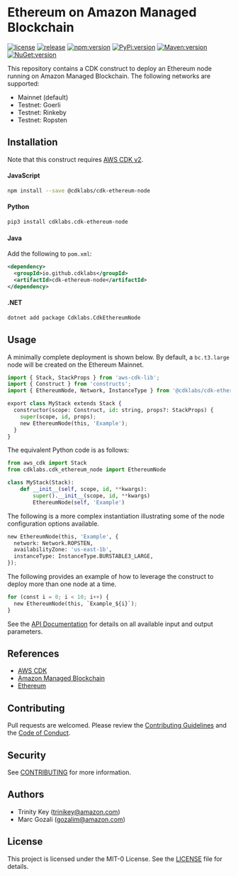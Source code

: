 # Ethereum on Amazon Managed Blockchain

[![license](https://img.shields.io/github/license/cdklabs/cdk-ethereum-node?color=green)](https://opensource.org/licenses/MIT)
[![release](https://img.shields.io/github/v/release/cdklabs/cdk-ethereum-node?color=green)](https://github.com/cdklabs/cdk-ethereum-node/releases)
[![npm:version](https://img.shields.io/npm/v/@cdklabs/cdk-ethereum-node?color=blue)](https://www.npmjs.com/package/@cdklabs/cdk-ethereum-node)
[![PyPi:version](https://img.shields.io/pypi/v/cdklabs.cdk-ethereum-node?color=blue)](https://pypi.org/project/cdklabs.cdk-ethereum-node/)
[![Maven:version](https://img.shields.io/maven-central/v/io.github.cdklabs/cdk-ethereum-node?color=blue&label=maven)](https://central.sonatype.dev/artifact/io.github.cdklabs/cdk-ethereum-node/0.0.61)
[![NuGet:version](https://img.shields.io/nuget/v/Cdklabs.CdkEthereumNode?color=blue)](https://www.nuget.org/packages/Cdklabs.CdkEthereumNode)

This repository contains a CDK construct to deploy an Ethereum node running
on Amazon Managed Blockchain. The following networks are supported:

* Mainnet (default)
* Testnet: Goerli
* Testnet: Rinkeby
* Testnet: Ropsten

## Installation

Note that this construct requires [AWS CDK v2](https://docs.aws.amazon.com/cdk/v2/guide/getting_started.html#getting_started_install).

#### JavaScript

```bash
npm install --save @cdklabs/cdk-ethereum-node
```

#### Python

```bash
pip3 install cdklabs.cdk-ethereum-node
```

#### Java

Add the following to `pom.xml`:

```xml
<dependency>
  <groupId>io.github.cdklabs</groupId>
  <artifactId>cdk-ethereum-node</artifactId>
</dependency>
```

#### .NET

```bash
dotnet add package Cdklabs.CdkEthereumNode
```

## Usage

A minimally complete deployment is shown below. By default,
a `bc.t3.large` node will be created on the Ethereum Mainnet.

```python
import { Stack, StackProps } from 'aws-cdk-lib';
import { Construct } from 'constructs';
import { EthereumNode, Network, InstanceType } from '@cdklabs/cdk-ethereum-node';

export class MyStack extends Stack {
  constructor(scope: Construct, id: string, props?: StackProps) {
    super(scope, id, props);
    new EthereumNode(this, 'Example');
  }
}
```

The equivalent Python code is as follows:

```python
from aws_cdk import Stack
from cdklabs.cdk_ethereum_node import EthereumNode

class MyStack(Stack):
    def __init__(self, scope, id, **kwargs):
        super().__init__(scope, id, **kwargs)
        EthereumNode(self, 'Example')
```

The following is a more complex instantiation illustrating some of the node configuration options available.

```python
new EthereumNode(this, 'Example', {
  network: Network.ROPSTEN,
  availabilityZone: 'us-east-1b',
  instanceType: InstanceType.BURSTABLE3_LARGE,
});
```

The following provides an example of how to leverage the construct to deploy more than one node at a time.

```python
for (const i = 0; i < 10; i++) {
  new EthereumNode(this, `Example_${i}`);
}
```

See the [API Documentation](API.md) for details on all available input and output parameters.

## References

* [AWS CDK](https://docs.aws.amazon.com/cdk/v2/guide/home.html)
* [Amazon Managed Blockchain](https://aws.amazon.com/managed-blockchain/)
* [Ethereum](https://ethereum.org/en/developers/docs/)

## Contributing

Pull requests are welcomed. Please review the [Contributing Guidelines](CONTRIBUTING.md)
and the [Code of Conduct](CODE_OF_CONDUCT.md).

## Security

See [CONTRIBUTING](CONTRIBUTING.md#security-issue-notifications) for more information.

## Authors

* Trinity Key (trinikey@amazon.com)
* Marc Gozali (gozalim@amazon.com)

## License

This project is licensed under the MIT-0 License. See the [LICENSE](LICENSE) file for details.
